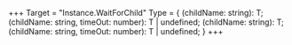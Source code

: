 +++
Target = "Instance.WaitForChild"
Type = { <T extends Instance = Instance>(childName: string): T; <T extends Instance = Instance>(childName: string, timeOut: number): T | undefined; <T extends Instance = Instance>(childName: string): T; <T extends Instance = Instance>(childName: string, timeOut: number): T | undefined; }
+++
